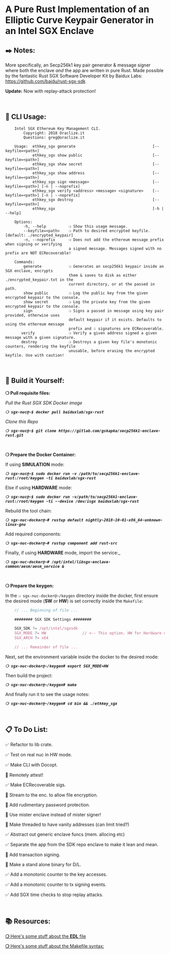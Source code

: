 # __A Pure Rust Implementation of an Elliptic Curve Keypair Generator in an Intel SGX Enclave__

## __:black_nib: Notes:__

More specifically, an Secp256k1 key pair generator & message signer where both the enclave _and_ the app are written in pure Rust. Made possible by the fantastic Rust SGX Software Developer Kit by Baidux Labs:
https://github.com/baidu/rust-sgx-sdk

__Update:__ Now with replay-attack protection!

&nbsp;

## __:page_with_curl: CLI Usage:__

<!-- Can I link to the actual usage file here so it updates on changes? -->

```
    Intel SGX Ethereum Key Management CLI.
        Copyright: 2018 Oraclize.it
        Questions: greg@oraclize.it

    Usage:  ethkey_sgx generate                                  [--keyfile=<path>]
            ethkey_sgx show public                               [--keyfile=<path>]
            ethkey_sgx show secret                               [--keyfile=<path>]
            ethkey_sgx show address                              [--keyfile=<path>] 
            ethkey_sgx sign <message>                            [--keyfile=<path>] [-n | --noprefix]
            ethkey_sgx verify <address> <message> <signature>    [--keyfile=<path>] [-n | --noprefix]
            ethkey_sgx destroy                                   [--keyfile=<path>]
            ethkey_sgx                                           [-h | --help]

    Options:
        -h, --help          ❍ Show this usage message.
        --keyfile=<path>    ❍ Path to desired encrypted keyfile. [default: ./encrypted_keypair]
        -n, --noprefix      ❍ Does not add the ethereum message prefix when signing or verifying 
                            a signed message. Messages signed with no prefix are NOT ECRecoverable!

    Commands:
        generate            ❍ Generates an secp256k1 keypair inside an SGX enclave, encrypts
                            them & saves to disk as either ./encrypted_keypair.txt in the
                            current directory, or at the passed in path.
        show public         ❍ Log the public key from the given encrypted keypair to the console.
        show secret         ❍ Log the private key from the given encrypted keypair to the console.
        sign                ❍ Signs a passed in message using key pair provided, otherwise uses
                            default keypair if it exists. Defaults to using the ethereum message
                            prefix and ∴ signatures are ECRecoverable.
       verify               ❍ Verify a given address signed a given message with a given signature. 
       destroy              ❍ Destroys a given key file's monotonic counters, rendering the keyfile
                            unusable, before erasing the encrypted keyfile. Use with caution!
```
&nbsp;

## __:wrench: Build it Yourself:__


__❍ Pull requisite files:__

_Pull the Rust SGX SDK Docker image_

_**`❍ sgx-nuc@~$ docker pull baiduxlab/sgx-rust`**_

_Clone this Repo_

_**`❍ sgx-nuc@~$ git clone https://gitlab.com/gskapka/secp256k1-enclave-rust.git`**_

&nbsp;

__**❍ Prepare the Docker Container:**__

If using __SIMULATION__ mode:

_**`❍ sgx-nuc@~$ sudo docker run -v /path/to/secp256k1-enclave-rust:/root/keygen -ti baiduxlab/sgx-rust`**_

Else if using __HARDWARE__ mode:

_**`❍ sgx-nuc@~$ sudo docker run -v/path/to/secp256k1-enclave-rust:/root/keygen -ti --device /dev/isgx baiduxlab/sgx-rust`**_

Rebuild the tool chain:

_**`❍ sgx-nuc-docker@~# rustup default nightly-2018-10-01-x86_64-unknown-linux-gnu`**_

Add required components:

_**`❍ sgx-nuc-docker@~# rustup component add rust-src`**_

Finally, if using __HARDWARE__ mode, import the service:_

_**`❍ sgx-nuc-docker@~# /opt/intel/libsgx-enclave-common/aesm/aesm_service &`**_

&nbsp;

__❍ Prepare the keygen:__

In the `❍ sgx-nuc-docker@~/keygen` directory inside the docker, first ensure the desired mode (__SW__ or __HW__) is set correctly inside the `Makefile`:

```javascript
    // ... Beginning of file ...

    ######## SGX SDK Settings ########

    SGX_SDK ?= /opt/intel/sgxsdk
    SGX_MODE ?= HW                // <-- This option. HW for Hardware or SW for software.
    SGX_ARCH ?= x64

    // ... Remainder of file ...
```

Next, set the environment variable inside the docker to the desired mode:

_**`❍ sgx-nuc-docker@~/keygen# export SGX_MODE=HW`**_

Then build the project:

_**`❍ sgx-nuc-docker@~/keygen# make`**_

And finally run it to see the usage notes:

_**`❍ sgx-nuc-docker@~/keygen# cd bin && ./ethkey_sgx`**_

&nbsp;

## __:clipboard: To Do List:__

:white_check_mark: Refactor to lib crate.

:white_check_mark: Test on real nuc in HW mode.

:white_check_mark: Make CLI with Docopt.

:black_square_button: Remotely attest!

:white_check_mark: Make ECRecoverable sigs.

:black_square_button: Stream to the enc. to allow file encryption.

:black_square_button: Add rudimentary password protection.

:black_square_button: Use mister enclave instead of mister signer!

:black_square_button: Make threaded to have vanity addresses (can limit tried?)

:white_check_mark: Abstract out generic enclave funcs (mem. allocing etc)

:white_check_mark: Separate the app from the SDK repo enclave to make it lean and mean.

:black_square_button: Add transaction signing.

:black_square_button: Make a stand alone binary for D/L.

:white_check_mark: Add a monotonic counter to the key accesses.

:white_check_mark: Add a monotonic counter to tx signing events.

:white_check_mark: Add SGX time checks to stop replay attacks.

&nbsp;

## __:books: Resources:__

[__❍__ Here's some stuff about the __EDL__ file](https://software.intel.com/en-us/documentation/intel-sgx-web-based-training/the-enclave-definition-language)

[__❍__ Here's some stuff about the Makefile syntax:](https://www3.nd.edu/~zxu2/acms60212-40212/Makefile.pdf)
